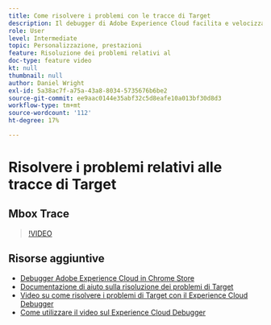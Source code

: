 ```yaml
---
title: Come risolvere i problemi con le tracce di Target
description: Il debugger di Adobe Experience Cloud facilita e velocizza la comprensione dell'implementazione di Target. Scopri come eseguire l’autenticazione nell’Experience Cloud e utilizzare il potente strumento Tracce di Target per esaminare le tue qualifiche di attività e pubblico, nonché il tuo profilo visitatore.
role: User
level: Intermediate
topic: Personalizzazione, prestazioni
feature: Risoluzione dei problemi relativi al
doc-type: feature video
kt: null
thumbnail: null
author: Daniel Wright
exl-id: 5a38ac7f-a75a-43a8-8034-5735676b6be2
source-git-commit: ee9aac0144e35abf32c5d8eafe10a013bf30d8d3
workflow-type: tm+mt
source-wordcount: '112'
ht-degree: 17%

---
```


# Risolvere i problemi relativi alle tracce di Target

## Mbox Trace

>[!VIDEO](https://video.tv.adobe.com/v/23113/?quality=12)

## Risorse aggiuntive

* [Debugger Adobe Experience Cloud in Chrome Store](https://chrome.google.com/webstore/detail/adobe-experience-cloud-de/ocdmogmohccmeicdhlhhgepeaijenapj)
* [Documentazione di aiuto sulla risoluzione dei problemi di Target](https://docs.adobe.com/content/help/en/target/using/troubleshoot/troubleshooting-target.html)
* [Video su come risolvere i problemi di Target con il Experience Cloud Debugger](troubleshoot-with-the-experience-cloud-debugger.md)
* [Come utilizzare il video sul Experience Cloud Debugger](https://docs.adobe.com/content/help/en/core-services-learn/tutorials/debugger/use-the-experience-cloud-debugger.html)
